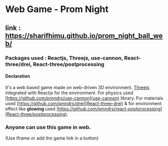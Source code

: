 # Web Game - Prom Night

## link : https://sharifhimu.github.io/prom_night_ball_web/

### Packages used : Reactjs, Threejs, use-cannon, React-three/drei, React-three/postprocessing

#### Declaration
It's a web based game made on web-driven 3D environment. [Threejs](https://github.com/pmndrs/react-three-fiber) integrated with Reactjs for the environment. For physics used [https://github.com/pmndrs/use-cannon](use-cannon) library. For materials used [https://github.com/pmndrs/drei](React-three-drei) & for environment effect like <strong> glowing </strong> used [https://github.com/pmndrs/react-postprocessing](React-three/postprocessing).

### Anyone can use this game in web. 
(Use Iframe or add the game link in a button)
